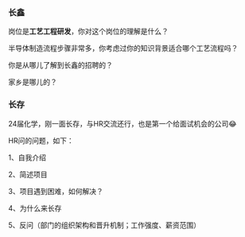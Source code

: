 ### **长鑫**

岗位是**工艺工程研发**，你对这个岗位的理解是什么？

半导体制造流程步骤非常多，你考虑过你的知识背景适合哪个工艺流程吗？

你是从哪儿了解到长鑫的招聘的？

家乡是哪儿的？

### **长存**

24届化学，刚一面长存，与HR交流还行，也是第一个给面试机会的公司😂

HR问的问题，如下：

1、自我介绍

2、简述项目

3、项目遇到困难，如何解决？

4、为什么来长存

5、反问（部门的组织架构和晋升机制；工作强度、薪资范围）
